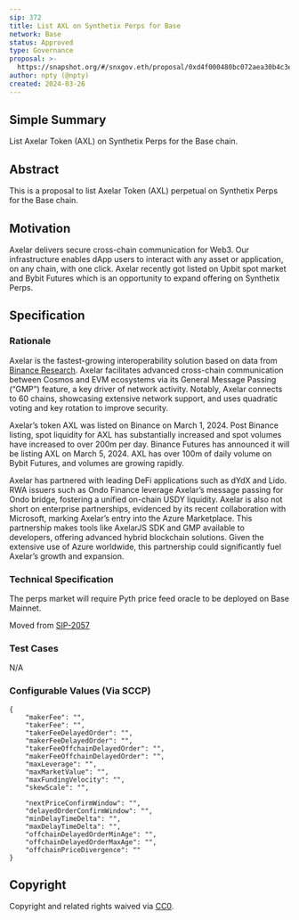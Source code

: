 ```yaml
---
sip: 372
title: List AXL on Synthetix Perps for Base
network: Base
status: Approved
type: Governance
proposal: >-
  https://snapshot.org/#/snxgov.eth/proposal/0xd4f000480bc072aea30b4c3e7f237644dfc4ed4ebf11c07fec8ac3e25912581d
author: npty (@npty)
created: 2024-03-26
---
```


<!--You can leave these HTML comments in your merged SIP and delete the visible duplicate text guides, they will not appear and may be helpful to refer to if you edit it again. This is the suggested template for new SIPs. Note that an SIP number will be assigned by an editor. When opening a pull request to submit your SIP, please use an abbreviated title in the filename, `sip-draft_title_abbrev.md`. The title should be 44 characters or less.-->

## Simple Summary

<!--"If you can't explain it simply, you don't understand it well enough." Simply describe the outcome the proposed changes intends to achieve. This should be non-technical and accessible to a casual community member.-->

List Axelar Token (AXL) on Synthetix Perps for the Base chain.

## Abstract

<!--A short (~200 word) description of the proposed change, the abstract should clearly describe the proposed change. This is what *will* be done if the SIP is implemented, not *why* it should be done or *how* it will be done. If the SIP proposes deploying a new contract, write, "we propose to deploy a new contract that will do x".-->

This is a proposal to list Axelar Token (AXL) perpetual on Synthetix Perps for the Base chain.

## Motivation

<!--This is the problem statement. This is the *why* of the SIP. It should clearly explain *why* the current state of the protocol is inadequate.  It is critical that you explain *why* the change is needed, if the SIP proposes changing how something is calculated, you must address *why* the current calculation is inaccurate or wrong. This is not the place to describe how the SIP will address the issue!-->

Axelar delivers secure cross-chain communication for Web3. Our infrastructure enables dApp users to interact with any asset or application, on any chain, with one click. Axelar recently got listed on Upbit spot market and Bybit Futures which is an opportunity to expand offering on Synthetix Perps.

## Specification

<!--The specification should describe the syntax and semantics of any new feature, there are five sections
1. Overview
2. Rationale
3. Technical Specification
4. Test Cases
5. Configurable Values
-->

### Rationale

<!--This is where you explain the reasoning behind how you propose to solve the problem. Why did you propose to implement the change in this way, what were the considerations and trade-offs. The rationale fleshes out what motivated the design and why particular design decisions were made. It should describe alternate designs that were considered and related work. The rationale may also provide evidence of consensus within the community, and should discuss important objections or concerns raised during discussion.-->

Axelar is the fastest-growing interoperability solution based on data from [Binance Research](https://public.bnbstatic.com/static/files/research/decoding-cross-chain-interoperability.pdf). Axelar facilitates advanced cross-chain communication between Cosmos and EVM ecosystems via its General Message Passing (“GMP”) feature, a key driver of network activity. Notably, Axelar connects to 60 chains, showcasing extensive network support, and uses quadratic voting and key rotation to improve security.

Axelar’s token AXL was listed on Binance on March 1, 2024. Post Binance listing, spot liquidity for AXL has substantially increased and spot volumes have increased to over 200m per day. Binance Futures has announced it will be listing AXL on March 5, 2024. AXL has over 100m of daily volume on Bybit Futures, and volumes are growing rapidly.

Axelar has partnered with leading DeFi applications such as dYdX and Lido. RWA issuers such as Ondo Finance leverage Axelar’s message passing for Ondo bridge, fostering a unified on-chain USDY liquidity. Axelar is also not short on enterprise partnerships, evidenced by its recent collaboration with Microsoft, marking Axelar’s entry into the Azure Marketplace. This partnership makes tools like AxelarJS SDK and GMP available to developers, offering advanced hybrid blockchain solutions. Given the extensive use of Azure worldwide, this partnership could significantly fuel Axelar’s growth and expansion.

### Technical Specification

<!--The technical specification should outline the public API of the changes proposed. That is, changes to any of the interfaces Synthetix currently exposes or the creations of new ones.-->

The perps market will require Pyth price feed oracle to be deployed on Base Mainnet.

Moved from [SIP-2057](https://sips.synthetix.io/sips/sip-2058)

### Test Cases

<!--Test cases for an implementation are mandatory for SIPs but can be included with the implementation..-->

N/A

### Configurable Values (Via SCCP)

<!--Please list all values configurable via SCCP under this implementation.-->

```
{
    "makerFee": "",
    "takerFee": "",
    "takerFeeDelayedOrder": "",
    "makerFeeDelayedOrder": "",
    "takerFeeOffchainDelayedOrder": "",
    "makerFeeOffchainDelayedOrder": "",
    "maxLeverage": "",
    "maxMarketValue": "",
    "maxFundingVelocity": "",
    "skewScale": "",

    "nextPriceConfirmWindow": "",
    "delayedOrderConfirmWindow": "",
    "minDelayTimeDelta": "",
    "maxDelayTimeDelta": "",
    "offchainDelayedOrderMinAge": "",
    "offchainDelayedOrderMaxAge": "",
    "offchainPriceDivergence": ""
}

```

## Copyright

Copyright and related rights waived via [CC0](https://creativecommons.org/publicdomain/zero/1.0/).
